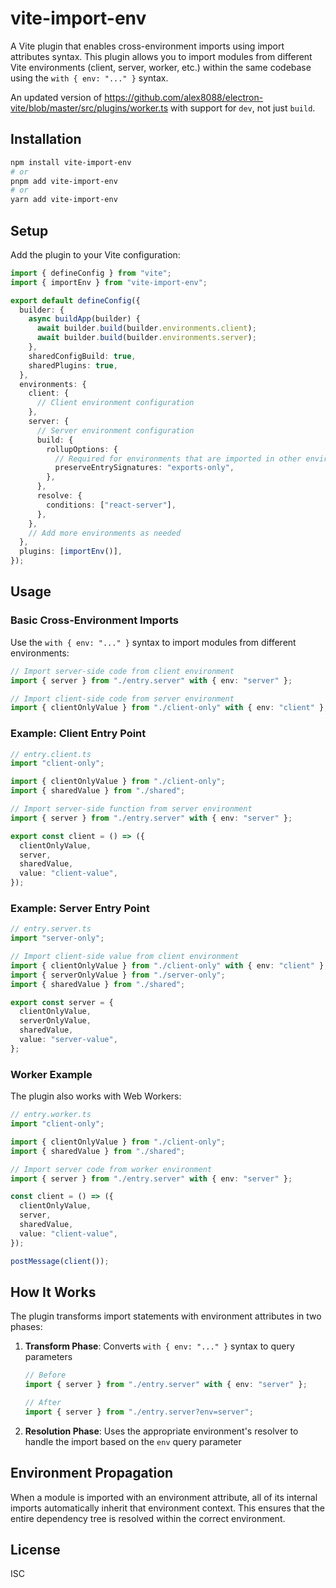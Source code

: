 # vite-import-env

A Vite plugin that enables cross-environment imports using import attributes syntax. This plugin allows you to import modules from different Vite environments (client, server, worker, etc.) within the same codebase using the `with { env: "..." }` syntax.

An updated version of https://github.com/alex8088/electron-vite/blob/master/src/plugins/worker.ts with support for `dev`, not just `build`.

## Installation

```bash
npm install vite-import-env
# or
pnpm add vite-import-env
# or
yarn add vite-import-env
```

## Setup

Add the plugin to your Vite configuration:

```typescript
import { defineConfig } from "vite";
import { importEnv } from "vite-import-env";

export default defineConfig({
  builder: {
    async buildApp(builder) {
      await builder.build(builder.environments.client);
      await builder.build(builder.environments.server);
    },
    sharedConfigBuild: true,
    sharedPlugins: true,
  },
  environments: {
    client: {
      // Client environment configuration
    },
    server: {
      // Server environment configuration
      build: {
        rollupOptions: {
          // Required for environments that are imported in other environments
          preserveEntrySignatures: "exports-only",
        },
      },
      resolve: {
        conditions: ["react-server"],
      },
    },
    // Add more environments as needed
  },
  plugins: [importEnv()],
});
```

## Usage

### Basic Cross-Environment Imports

Use the `with { env: "..." }` syntax to import modules from different environments:

```typescript
// Import server-side code from client environment
import { server } from "./entry.server" with { env: "server" };

// Import client-side code from server environment
import { clientOnlyValue } from "./client-only" with { env: "client" };
```

### Example: Client Entry Point

```typescript
// entry.client.ts
import "client-only";

import { clientOnlyValue } from "./client-only";
import { sharedValue } from "./shared";

// Import server-side function from server environment
import { server } from "./entry.server" with { env: "server" };

export const client = () => ({
  clientOnlyValue,
  server,
  sharedValue,
  value: "client-value",
});
```

### Example: Server Entry Point

```typescript
// entry.server.ts
import "server-only";

// Import client-side value from client environment
import { clientOnlyValue } from "./client-only" with { env: "client" };
import { serverOnlyValue } from "./server-only";
import { sharedValue } from "./shared";

export const server = {
  clientOnlyValue,
  serverOnlyValue,
  sharedValue,
  value: "server-value",
};
```

### Worker Example

The plugin also works with Web Workers:

```typescript
// entry.worker.ts
import "client-only";

import { clientOnlyValue } from "./client-only";
import { sharedValue } from "./shared";

// Import server code from worker environment
import { server } from "./entry.server" with { env: "server" };

const client = () => ({
  clientOnlyValue,
  server,
  sharedValue,
  value: "client-value",
});

postMessage(client());
```

## How It Works

The plugin transforms import statements with environment attributes in two phases:

1. **Transform Phase**: Converts `with { env: "..." }` syntax to query parameters

   ```typescript
   // Before
   import { server } from "./entry.server" with { env: "server" };

   // After
   import { server } from "./entry.server?env=server";
   ```

2. **Resolution Phase**: Uses the appropriate environment's resolver to handle the import based on the `env` query parameter

## Environment Propagation

When a module is imported with an environment attribute, all of its internal imports automatically inherit that environment context. This ensures that the entire dependency tree is resolved within the correct environment.

## License

ISC

